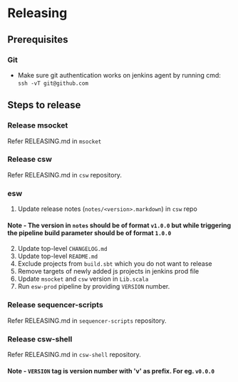 # Releasing

## Prerequisites

### Git
* Make sure git authentication works on jenkins agent by running cmd: `ssh -vT git@github.com`

## Steps to release

### Release msocket
Refer RELEASING.md in `msocket`
    
### Release csw
Refer RELEASING.md in `csw` repository.

### esw
1. Update release notes (`notes/<version>.markdown`) in `csw` repo
#### Note - The version in `notes` should be of format `v1.0.0` but while triggering the pipeline build parameter should be of format `1.0.0` 
2. Update top-level `CHANGELOG.md`
3. Update top-level `README.md`
4. Exclude projects from `build.sbt` which you do not want to release
5. Remove targets of newly added js projects in jenkins prod file
6. Update `msocket` and `csw` version in `Lib.scala`  
7. Run `esw-prod` pipeline by providing `VERSION` number.

### Release sequencer-scripts
Refer RELEASING.md in `sequencer-scripts` repository.

### Release csw-shell
Refer RELEASING.md in `csw-shell` repository.

#### Note - `VERSION` tag is version number with 'v' as prefix. For eg. `v0.0.0`